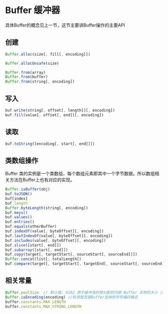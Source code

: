 # Buffer 缓冲器

具体Buffer的概念见上一节，这节主要讲Buffer操作的主要API

## 创建
```js
Buffer.alloc(size[, fill[, encoding]])
```
```js
Buffer.allocUnsafe(size)
```

```js
Buffer.from(array)
Buffer.from(buffer)
Buffer.from(string[, encoding])
```

## 写入
```js
buf.write(string[, offset[, length]][, encoding])
buf.fill(value[, offset[, end]][, encoding])
```
## 读取
```js
buf.toString([encoding[, start[, end]]])
```
## 类数组操作
Buffer 类的实例是一个类数组，每个数组元素即其中一个字节数据。所以数组相关方法在Buffer上也有对应的实现。
```js
Buffer.isBuffer(obj)
buf.toJSON()
buf[index]
buf.length
Buffer.byteLength(string[, encoding])
buf.keys()
buf.values()
buf.entries()
buf.equals(otherBuffer)
buf.indexOf(value[, byteOffset][, encoding])
buf.lastIndexOf(value[, byteOffset][, encoding])
buf.includes(value[, byteOffset][, encoding])
buf.slice([start[, end]])
buf.subarray([start[, end]])
buf.copy(target[, targetStart[, sourceStart[, sourceEnd]]])
Buffer.concat(list[, totalLength])
buf.compare(target[, targetStart[, targetEnd[, sourceStart[, sourceEnd]]]])
```

## 相关常量
```js
Buffer.poolSize  // 默认值: 8192 用于缓冲池的预分配的内部 Buffer 实例的大小（以字节为单位）
Buffer.isEncoding(encoding) //检测是否是Buffer支持的字符编码格式
buffer.constants.MAX_LENGTH
buffer.constants.MAX_STRING_LENGTH
```

